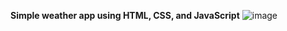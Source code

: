 **Simple weather app using HTML, CSS, and JavaScript**
![image](https://user-images.githubusercontent.com/63666589/167006451-735c121c-572e-4c7a-88a5-6ba3b78b5836.png)

